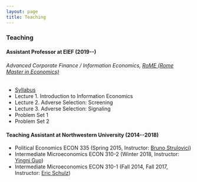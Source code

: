 ```yaml
---
layout: page
title: Teaching
---
```

### Teaching
#### Assistant Professor at EIEF (2019--)
###### Advanced Corporate Finance / Information Economics, [RoME (Rome Master in Economics)](http://www.romemaster.it/)
* [Syllabus](assets/2020_Information_Economics_Syllabus.pdf)
* Lecture 1. Introduction to Information Economics
* Lecture 2. Adverse Selection: Screening
* Lecture 3. Adverse Selection: Signaling
* Problem Set 1
* Problem Set 2

#### Teaching Assistant at Northwestern University (2014--2018)
* Political Economics ECON 335 (Spring 2015, Instructor: [Bruno Strulovici](http://faculty.wcas.northwestern.edu/~bhs675/))
* Intermediate Microeconomics ECON 310-2 (Winter 2018, Instructor: [Yingni Guo](http://yingniguo.com/))
* Intermediate Microeconomics ECON 310-1 (Fall 2014, Fall 2017, Instructor: [Eric Schulz](https://www.economics.northwestern.edu/people/directory/eric-schulz.html))
